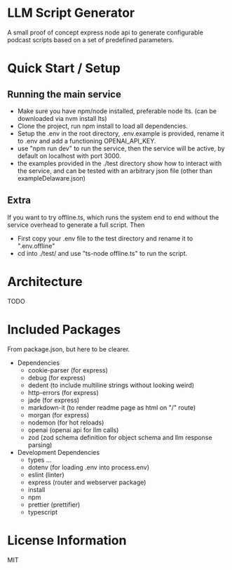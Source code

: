 # LLM Script Generator
A small proof of concept express node api to generate configurable podcast scripts based on a set of predefined parameters.

# Quick Start / Setup
## Running the main service
- Make sure you have npm/node installed, preferable node lts. (can be downloaded via nvm install lts)
- Clone the project, run npm install to load all dependencies.
- Setup the .env in the root directory, .env.example is provided, rename it to .env and add a functioning OPENAI_API_KEY.
- use "npm run dev" to run the service, then the service will be active, by default on localhost with port 3000.
- the examples provided in the ./test directory show how to interact with the service, and can be tested with an arbitrary json file (other than exampleDelaware.json)

## Extra
If you want to try offline.ts, which runs the system end to end without the service overhead to generate a full script. Then
- First copy your .env file to the test directory and rename it to ".env.offline"
- cd into ./test/ and use "ts-node offline.ts" to run the script.

# Architecture
TODO

# Included Packages
From package.json, but here to be clearer.
- Dependencies
    - cookie-parser (for express)
    - debug (for express)
    - dedent (to include multiline strings without looking weird)
    - http-errors (for express)
    - jade (for express)
    - markdown-it (to render readme page as html on "/" route)
    - morgan (for express)
    - nodemon (for hot reloads)
    - openai (openai api for llm calls)
    - zod (zod schema definition for object schema and llm response parsing)
- Development Dependencies
    - types ...
    - dotenv (for loading .env into process.env)
    - eslint (linter)
    - express (router and webserver package)
    - install
    - npm
    - prettier (prettifier)
    - typescript

# License Information
MIT